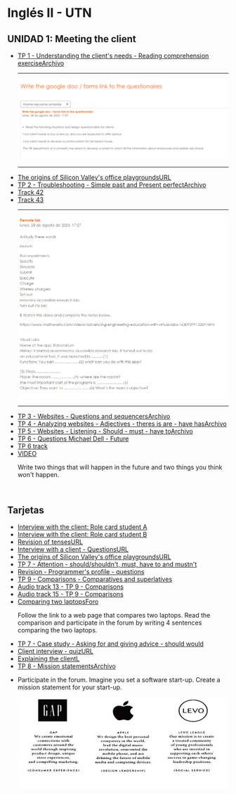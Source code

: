 # Inglés II - UTN
## UNIDAD 1: Meeting the client

<ul>
    <li>
        <a href="./TP 1 - Our clients needs - Reading comprehension exercise.pdf">TP 1 - Understanding the client's needs - Reading comprehension exerciseArchivo</a>
    </li>
    <hr>
    <img src="-/../Para%20entregar/questionnaires%20for%20clientes.png">
    <hr>
    <li>
        <a href="https://prezi.com/view/4TmXgF6PDQbnhlBaL8O8/">The origins of Silicon Valley's office playgroundsURL</a>
    </li>
    <li>
        <a href="./TP 2 - Troubleshooting - Past simple and Present perfect.pdf">TP 2 - Troubleshooting - Simple past and Present perfectArchivo</a>
    </li>
    <li>
        <a href="https://aulavirtual.frbb.utn.edu.ar/pluginfile.php/372635/mod_resource/content/2/42%20Track%2042.mp3">Track 42 </a>
    </li>
    <li>
        <a href="https://aulavirtual.frbb.utn.edu.ar/pluginfile.php/372636/mod_resource/content/1/43%20Track%2043.mp3"> Track 43 </a>
    </li>
    <hr>
    <img src="-/../Para%20entregar/remote%20lab.png">
    <hr>
    <li>
        <a href="./TP 3 - Websites - Question words and sequence connectors to describe steps in a process.pdf">TP 3 - Websites - Questions and sequencersArchivo</a>
    </li>
    <li>
        <a href="./TP 4 - Analyzing websites - Adjectives - There is are - Have has.pdf">TP 4 - Analyzing websites - Adjectives - theres is are - have hasArchivo</a>
    </li>
    <li>
        <a href="./TP 5 - Websites - Listening - Must - have to - should.pdf">TP 5 - Websites - Listening - Should - must - have toArchivo</a>
    </li>
        <li>
        <a href="./TP 6 - Questions Michael Dell - Future.pdf">TP 6 - Questions Michael Dell - Future</a>
    </li>
    <li>
        <a href="https://aulavirtual.frbb.utn.edu.ar/pluginfile.php/373249/mod_resource/content/3/How%20I%20built%20this%20Dell%20computersPART%201%20%281%29.mp3"> TP 6 track</a>
    </li>
    </li>
    <li>
        <a href="https://www.youtube.com/watch?v=ABrjdyavqkI">VIDEO</a>
        <p>Write two things that will happen in the future and two things you think won't happen.</p>
    </li>
</ul>
<br>

## Tarjetas
<ul>
    <li>
        <a href="./Tarjetas/Student A-Client Interview.pdf">Interview with the client: Role card student A</a>
    </li>
    <li>
        <a href="./Tarjetas/Student A-Client Interview.pdf">Interview with the client: Role card student B</a>
    </li>
    <li>
        <a href="https://prezi.com/view/iSFCWCKW6bpdy8y9rfuP/">Revision of tensesURL</a>
    </li>
    <li>
        <a href="https://prezi.com/view/VN3NN0mbNw2dC5yaNI4e/">Interview with a client - QuestionsURL</a>
    </li>
    <li>
        <a href="https://prezi.com/view/4TmXgF6PDQbnhlBaL8O8/">The origins of Silicon Valley's office playgroundsURL</a>
    </li>
    <li>
        <a href="./TP 7 - Should - Shouldn´t MUST.pdf">TP 7 - Attention - should/shouldn't, must, have to and mustn't</a>
    </li>
    <li>
        <a href="./TP 8 - Questions Programmers profile.pdf">Revision - Programmer's profile - questions</a>
    </li>
    <li>
        <a href="./TP 9 - Comparisons - Comparatives and superlatives.pdf">TP 9 - Comparisons - Comparatives and superlatives</a>
    </li>
    <li>
        <a href="https://aulavirtual.frbb.utn.edu.ar/pluginfile.php/374246/mod_resource/content/2/13%20Track%2013.mp3">Audio track 13 - TP 9 - Comparisons</a>
    </li>
    <li>
        <a href="https://aulavirtual.frbb.utn.edu.ar/pluginfile.php/374248/mod_resource/content/1/15%20Track%2015.mp3">Audio track 15 - TP 9 - Comparisons</a>
    </li>
    <li>
        <a href="https://nanoreview.net/en/laptop-compare/dell-latitude-7440-vs-dell-latitude-7430?m=b.2_c.1_d.1_r.2-and-b.2_c.7_d.1_r.2">Comparing two laptopsForo</a>
        <p> Follow the link to a web page that compares two laptops. Read the comparison and participate in the forum by writing 4 sentences comparing the two laptops.</p>
    </li>
    <li>
        <a href="./TP 7 - Case study - Asking for and giving advice should.pdf">TP 7 - Case study - Asking for and giving advice - should would</a>
    </li>
    <li>
        <a href="https://view.genial.ly/651afbaa17049c001214e35f/interactive-content-quiz-code">Client interview - quizURL</a>
    </li>
    <li>
        <a href="./Explaining the client.pdf">Explaining the clientL</a>
    </li>
    <li>
        <a href="./TP 8 - Mission statements.pdf">TP 8 - Mission statementsArchivo</a>
    </li>
    <li>
        <p>Participate in the forum. Imagine you set a software start-up. Create a mission statement for your start-up.</p>
        <img src="./mission statement.jpg" alt="imagen de tres empresas">
    </li>

</ul>